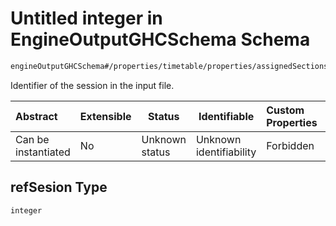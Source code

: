 # Untitled integer in EngineOutputGHCSchema Schema

```txt
engineOutputGHCSchema#/properties/timetable/properties/assignedSections/items/properties/sessionsAssigned/items/properties/refSesion
```

Identifier of the session in the input file.


| Abstract            | Extensible | Status         | Identifiable            | Custom Properties | Additional Properties | Access Restrictions | Defined In                                                                     |
| :------------------ | ---------- | -------------- | ----------------------- | :---------------- | --------------------- | ------------------- | ------------------------------------------------------------------------------ |
| Can be instantiated | No         | Unknown status | Unknown identifiability | Forbidden         | Allowed               | none                | [ghcOutput.schema.json\*](../out/ghcOutput.schema.json "open original schema") |

## refSesion Type

`integer`
